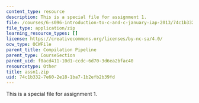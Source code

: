 ```yaml
---
content_type: resource
description: This is a special file for assignment 1.
file: /courses/6-s096-introduction-to-c-and-c-january-iap-2013/74c1b3327e602e181ba71b2efb2b39fd_assn1.zip
file_type: application/zip
learning_resource_types: []
license: https://creativecommons.org/licenses/by-nc-sa/4.0/
ocw_type: OCWFile
parent_title: Compilation Pipeline
parent_type: CourseSection
parent_uid: f0acd411-10d1-ccdc-6d70-3d6ea2bfac40
resourcetype: Other
title: assn1.zip
uid: 74c1b332-7e60-2e18-1ba7-1b2efb2b39fd
---
```

This is a special file for assignment 1.